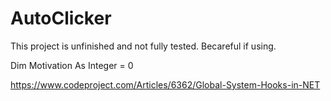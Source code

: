 # AutoClicker

This project is unfinished and not fully tested. Becareful if using.

Dim Motivation As Integer = 0

https://www.codeproject.com/Articles/6362/Global-System-Hooks-in-NET
